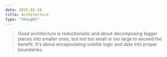 ```yaml
---
date: 2015-02-10
title: Architecture
type: "thought"
---
```


> Good architecture is reductionistic and about decomposing bigger pieces into smaller ones, but not too small or too large to exceed the benefit. It's about encapsulating volatile logic and data into proper boundaries.